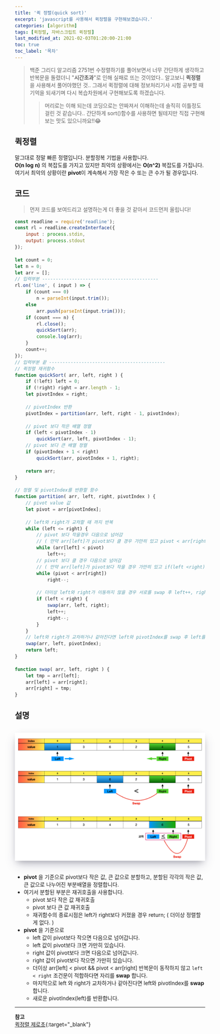 ```yaml
---
title: '퀵 정렬(quick sort)'
excerpt: 'javascript를 사용해서 퀵정렬을 구현해보겠습니다.' 
categories: [algorithm]
tags: [퀵정렬, 자바스크립트 퀵정렬]
last_modified_at: 2021-02-03T01:20:00-21:00 
toc: true 
toc_label: '목차'
---
```


> 백준 그리디 알고리즘 2751번 수정렬하기를 풀어보면서 너무 간단하게 생각하고 반복문을 돌렸더니 "**시간초과**"로 인해 실패로 뜨는 것이었다..
> 알고보니 **퀵정렬**을 사용해서 풀어야했던 것.. 그래서 퀵정렬에 대해 정보처리기사 시험 공부할 때 기억을 되새기며 다시 복습차원에서
> 구현해보도록 하겠습니다.
>> 머리로는 이해 되는데 코딩으로는 안짜져서 이해하는데 솔직히 이틀정도 걸린 것 같습니다.. 간단하게 sort()함수를 사용하면 될테지만 직접 구현해보는 맛도 있으니까요!!😂

## 퀵정렬

말그대로 정말 빠른 정렬입니다. 분할정복 기법을 사용합니다.<br>
**O(n log n)** 의 복잡도를 가지고 있지만 최악의 상황에서는 **O(n^2)** 복잡도를 가집니다.
<br> 여기서 최악의 상황이란 **pivot**이 계속해서 가장 작은 수 또는 큰 수가 될 경우입니다.

## 코드

> 먼저 코드를 보여드리고 설명하는게 더 좋을 것 같아서 코드먼저 올립니다!

```js
const readline = require('readline');
const rl = readline.createInterface({
	input : process.stdin,
	output: process.stdout
});

let count = 0;
let n = 0;
let arr = [];
// 입력부분 -------------------------------------------
rl.on('line', ( input ) => {
	if (count === 0)
		n = parseInt(input.trim());
	else
		arr.push(parseInt(input.trim()));
	if (count === n) {
		rl.close();
		quickSort(arr);
		console.log(arr);
	}
	count++;
});
// 입력부분 끝 -------------------------------------------
// 퀵정렬 재귀함수
function quickSort( arr, left, right ) {
	if (!left) left = 0;
	if (!right) right = arr.length - 1;
	let pivotIndex = right;

	// pivotIndex 반환
	pivotIndex = partition(arr, left, right - 1, pivotIndex);

	// pivot 보다 작은 배열 정렬
	if (left < pivotIndex - 1)
		quickSort(arr, left, pivotIndex - 1);
	// pivot 보다 큰 배열 정렬
	if (pivotIndex + 1 < right)
		quickSort(arr, pivotIndex + 1, right);

	return arr;
}

// 정렬 및 pivotIndex를 반환할 함수
function partition( arr, left, right, pivotIndex ) {
	// pivot value 값
	let pivot = arr[pivotIndex];

	// left와 right가 교차할 때 까지 반복
	while (left <= right) {
		// pivot 보다 작을경우 다음으로 넘어감
		// ( 만약 arr[left]가 pivot보다 클 경우 가만히 있고 pivot < arr[right] 로 넘어감 )
		while (arr[left] < pivot)
			left++;
		// pivot 보다 클 경우 다음으로 넘어감
		// ( 만약 arr[left]가 pivot보다 작을 경우 가만히 있고 if(left <right)로 넘어가서 swap함 )
		while (pivot < arr[right])
			right--;

		// 더이상 left와 right가 이동하지 않을 경우 서로를 swap 후 left++, right--
		if (left < right) {
			swap(arr, left, right);
			left++;
			right--;
		}
	}
	// left와 right가 교차하거나 같아진다면 left와 pivotIndex를 swap 후 left를 반환
	swap(arr, left, pivotIndex);
	return left;
}

function swap( arr, left, right ) {
	let tmp = arr[left];
	arr[left] = arr[right];
	arr[right] = tmp;
}
```

## 설명

<img src='/assets/images/quick.png' alt='profile' style="width:700px; margin-top:15px; margin-bottom:15px; box-shadow: rgba(50, 50, 93, 0.25) 0px 13px 27px -5px, rgba(0, 0, 0, 0.3) 0px 8px 16px -8px, rgba(0, 0, 0, 0.024) 0px -6px 16px -6px;"/>

- **pivot** 을 기준으로 pivot보다 작은 값, 큰 값으로 분할하고, 분할된 각각의 작은 값, 큰 값으로 나누어진 부분배열을 정렬합니다.
- 여기서 분할된 부분은 재귀호출을 사용합니다.
	- pivot 보다 작은 값 재귀호출
	- pivot 보다 큰 값 재귀호출
	- 재귀함수의 종료시점은 left가 right보다 커졌을 경우 return; ( 더이상 정렬할게 없다. )
- **pivot** 을 기준으로
	- left 값이 pivot보다 작으면 다음으로 넘어갑니다.
	- left 값이 pivot보다 크면 가만히 있습니다.
	- right 값이 pivot보다 크면 다음으로 넘어갑니다.
	- right 값이 pivot보다 작으면 가만히 있습니다.
	- 더이상 arr[left] < pivot && pivot < arr[right] 반복문이 동작하지 않고 `left < right` 조건문이 적합하다면 자리를 **swap** 합니다.
	- 마지막으로 left 와 right가 교차하거나 같아진다면 left와 pivotIndex를 **swap** 합니다.
	- 새로운 pivotIndex(left)를 반환합니다.

---

**참고** <br>
[퀵정렬 제로초](https://www.zerocho.com/category/Algorithm/post/57f72d415141fc5fe4f4ca8b){:target="\_blank"} <br>